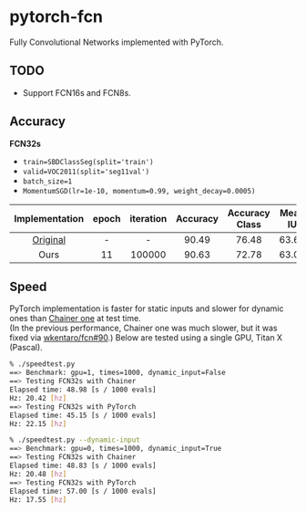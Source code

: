 # pytorch-fcn


Fully Convolutional Networks implemented with PyTorch.


## TODO

- Support FCN16s and FCN8s.


## Accuracy

**FCN32s**

- `train=SBDClassSeg(split='train')`
- `valid=VOC2011(split='seg11val')`
- `batch_size=1`
- `MomentumSGD(lr=1e-10, momentum=0.99, weight_decay=0.0005)`

| Implementation |   epoch |   iteration | Accuracy | Accuracy Class | Mean IU | FWAV Accuracy |
|:--------------:|:-------:|:-----------:|:--------:|:--------------:|:-------:|:-------------:|
| [Original](https://github.com/shelhamer/fcn.berkeleyvision.org/tree/master/voc-fcn32s) |       - |           - |    90.49 |          76.48 |   63.63 |         83.47 |
| Ours           |      11 |      100000 |    90.63 |          72.78 |   63.07 |         83.30 |


## Speed

PyTorch implementation is faster for static inputs and slower for dynamic ones than [Chainer one](https://github.com/wkentaro/fcn) at test time.  
(In the previous performance, Chainer one was much slower, but it was fixed via [wkentaro/fcn#90](https://github.com/wkentaro/fcn/pull/90).)
Below are tested using a single GPU, Titan X (Pascal).

```bash
% ./speedtest.py
==> Benchmark: gpu=1, times=1000, dynamic_input=False
==> Testing FCN32s with Chainer
Elapsed time: 48.98 [s / 1000 evals]
Hz: 20.42 [hz]
==> Testing FCN32s with PyTorch
Elapsed time: 45.15 [s / 1000 evals]
Hz: 22.15 [hz]

% ./speedtest.py --dynamic-input
==> Benchmark: gpu=0, times=1000, dynamic_input=True
==> Testing FCN32s with Chainer
Elapsed time: 48.83 [s / 1000 evals]
Hz: 20.48 [hz]
==> Testing FCN32s with PyTorch
Elapsed time: 57.00 [s / 1000 evals]
Hz: 17.55 [hz]
```
